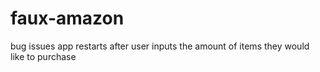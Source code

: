 # faux-amazon

bug issues
app restarts after user inputs the amount of items they would like to purchase
